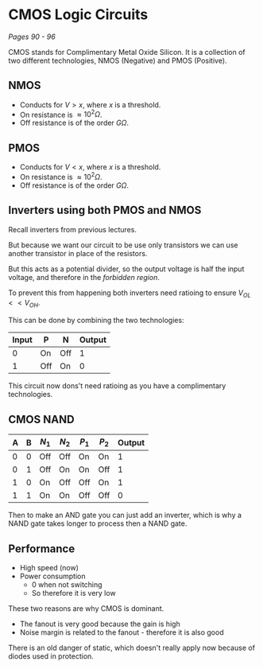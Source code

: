 # CMOS Logic Circuits

*Pages 90 - 96*

CMOS stands for Complimentary Metal Oxide Silicon. It is a collection of two different technologies, NMOS (Negative) and PMOS (Positive).

## NMOS

<!--![](fig1)-->

* Conducts for $V > x$, where $x$ is a threshold.
* On resistance is $\approx 10^2\Omega$.
* Off resistance is of the order $G\Omega$.

## PMOS

<!--![](fig2)-->

* Conducts for $V < x$, where $x$ is a threshold.
* On resistance is $\approx 10^2\Omega$.
* Off resistance is of the order $G\Omega$.

## Inverters using both PMOS and NMOS

Recall inverters from previous lectures.

<!--![](fig3)-->

But because we want our circuit to be use only transistors we can use another transistor in place of the resistors. 

<!--![](fig4)-->

But this acts as a potential divider, so the output voltage is half the input voltage, and therefore in the *forbidden region*.

To prevent this from happening both inverters need ratioing to ensure $V_{OL}<<V_{OH}$.

This can be done by combining the two technologies:

<!--![](fig5)-->

| Input | P | N | Output |
|-------|---|---|--------|
|  0    |On |Off|1       |
|  1    |Off|On |0       |

This circuit now dons't need ratioing as you have a complimentary technologies. 

## CMOS NAND

<!--![](fig6)-->

| A | B | $N_1$ | $N_2$ | $P_1$ | $P_2$ | Output |
|---|---|-------|-------|-------|-------|--------|
| 0 | 0 | Off   | Off   | On    | On    | 1      |
| 0 | 1 | Off   | On    | On    | Off   | 1      |
| 1 | 0 | On    | Off   | Off   | On    | 1      |
| 1 | 1 | On    | On    | Off   | Off   | 0      |

Then to make an AND gate you can just add an inverter, which is why a NAND gate takes longer to process then a NAND gate.

## Performance

* High speed (now)
* Power consumption
    * 0 when not switching
    * So therefore it is very low

These two reasons are why CMOS is dominant.

* The fanout is very good because the gain is high
* Noise margin is related to the fanout - therefore it is also good

There is an old danger of static, which doesn't really apply now because of diodes used in protection.

